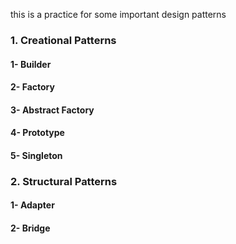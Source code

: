 this is a practice for some important design patterns 

### 1. Creational Patterns
#### 1- Builder
#### 2- Factory
#### 3- Abstract Factory
#### 4- Prototype
#### 5- Singleton


### 2. Structural Patterns
#### 1- Adapter
#### 2- Bridge
